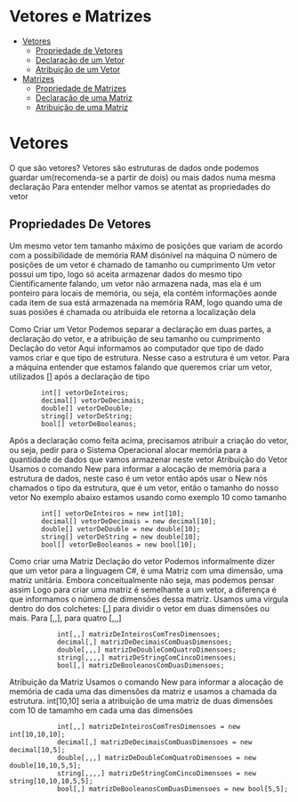 # Vetores e Matrizes

<!--ts-->
* [Vetores](#Vetores)
    * [Propriedade de Vetores](#PropriedadesDeVetores)
    * [Declaração de um Vetor](#VetoresDeclaracao)
    * [Atribuição de um Vetor](#VetoresAtribuicao)
* [Matrizes](#Matrizes)
    * [Propriedade de Matrizes](#MatrizesPropriedades)
    * [Declaração de uma Matriz](#MatrizDeclaracao)
    * [Atribuição de uma Matriz](#MatrizAtribuicao)
<!--te-->

# Vetores

O que são vetores? 
Vetores são estruturas de dados onde podemos guardar um(recomenda-se a partir de dois) ou mais dados numa mesma declaração 
Para entender melhor vamos se atentat as propriedades do vetor 
## Propriedades De Vetores
Um mesmo vetor tem tamanho máximo de posições que variam de acordo com a possibilidade de memória RAM disónível na máquina 
O número de posições de um vetor é chamado de tamanho ou cumprimento 
Um vetor possui um tipo, logo só aceita armazenar dados do mesmo tipo 
Cientificamente falando, um vetor não armazena nada, mas ela é um ponteiro para locais de memória, ou seja, ela contém informações aonde cada item de sua está armazenada na memória RAM, logo quando uma de suas posiões é chamada ou atribuida ele retorna a localização dela 
    
 Como Criar um Vetor 
 Podemos separar a declaração em duas partes, a declaração do vetor, e a atribuição de seu tamanho ou cumprimento 
Declação do vetor 
Aqui informamos ao computador que tipo de dado vamos criar e que tipo de estrutura. Nesse caso a estrutura é um vetor. 
Para a máquina entender que estamos falando que queremos criar um vetor, utilizados [] após a declaração de tipo 
         
            int[] vetorDeInteiros;
            decimal[] vetorDeDecimais;
            double[] vetorDeDouble;
            string[] vetorDeString;
            bool[] vetorDeBooleanos;
         
Após a declaração como feita acima, precisamos atribuir a criação do vetor, ou seja, pedir para o Sistema Operacional alocar memória para a quantidade de dados que vamos armazenar neste vetor 
Atribuição do Vetor 
Usamos o comando New para informar a alocação de memória para a estrutura de dados, neste caso é um vetor então após usar o New nós chamados o tipo da estrutura, que é um vetor, então o tamanho do nosso vetor 
No exemplo abaixo estamos usando como exemplo 10 como tamanho 
         
            int[] vetorDeInteiros = new int[10];
            decimal[] vetorDeDecimais = new decimal[10];
            double[] vetorDeDouble = new double[10];
            string[] vetorDeString = new double[10];
            bool[] vetorDeBooleanos = new bool[10];
         
Como criar uma Matriz 
Declação do vetor 
Podemos informalmente dizer que um vetor para a linguagem C#, é uma Matriz com uma dimensão, uma matriz unitária. Embora conceitualmente não seja, mas podemos pensar assim 
Logo para criar uma matriz é semelhante a um vetor, a diferença é que informamos o número de dimensões dessa matriz. Usamos uma vírgula dentro do dos colchetes: [,] para dividir o vetor em duas dimensões ou mais. Para [,,], para quatro [,,,] 
             
                int[,,] matrizDeInteirosComTresDimensoes;
                decimal[,] matrizDeDecimaisComDuasDimensoes;
                double[,,,] matrizDeDoubleComQuatroDimensoes;
                string[,,,,] matrizDeStringComCincoDimensoes;
                bool[,] matrizDeBooleanosComDuasDimensoes;
             
         
Atribuição da Matriz 
Usamos o comando New para informar a alocação de memória de cada uma das dimensões da matriz e usamos a chamada da estrutura. int[10,10] seria a atribuição de uma matriz de duas dimensões com 10 de tamamho em cada uma das dimensões 
             
                int[,,] matrizDeInteirosComTresDimensoes = new int[10,10,10];
                decimal[,] matrizDeDecimaisComDuasDimensoes = new decimal[10,5];
                double[,,,] matrizDeDoubleComQuatroDimensoes = new double[10,10,5,5];
                string[,,,,] matrizDeStringComCincoDimensoes = new string[10,10,10,5,5];
                bool[,] matrizDeBooleanosComDuasDimensoes = new bool[5,5];
             

